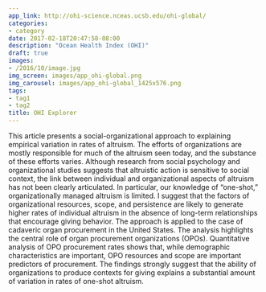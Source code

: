 ```yaml
---
app_link: http://ohi-science.nceas.ucsb.edu/ohi-global/
categories:
- category
date: 2017-02-18T20:47:58-08:00
description: "Ocean Health Index (OHI)"
draft: true
images:
- /2016/10/image.jpg
img_screen: images/app_ohi-global.png
img_carousel: images/app_ohi-global_1425x576.png
tags:
- tag1
- tag2
title: OHI Explorer
---
```


This article presents a social-organizational approach to explaining empirical variation in rates of altruism. The efforts of organizations are mostly responsible for much of the altruism seen today, and the substance of these efforts varies. Although research from social psychology and organizational studies suggests that altruistic action is sensitive to social context, the link between individual and organizational aspects of altruism has not been clearly articulated. In particular, our knowledge of “one-shot,” organizationally managed altruism is limited. I suggest that the factors of organizational resources, scope, and persistence are likely to generate higher rates of individual altruism in the absence of long-term relationships that encourage giving behavior. The approach is
applied to the case of cadaveric organ procurement in the United States. The analysis highlights the central role of organ procurement organizations (OPOs). Quantitative analysis of OPO procurement rates shows that, while demographic characteristics are important, OPO resources and scope are important predictors of procurement. The findings strongly suggest that the ability of organizations to produce contexts for giving explains a substantial amount of variation in rates of one-shot altruism.
 